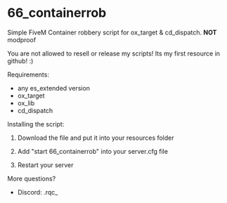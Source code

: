 # 66_containerrob
Simple FiveM Container robbery script for ox_target & cd_dispatch.
**NOT** modproof

You are not allowed to resell or release my scripts!
Its my first resource in github! :)

Requirements:
   - any es_extended version
   - ox_target
   - ox_lib
   - cd_dispatch

Installing the script:

   1. Download the file and put it into your resources folder

   2. Add "start 66_containerrob" into your server.cfg file

   3. Restart your server

More questions?
   - Discord: .rqc_
